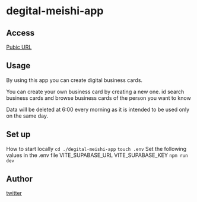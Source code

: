 # degital-meishi-app

## Access
[Pubic URL](https://degital-meishi-app.web.app/)

## Usage
By using this app you can create digital business cards.

You can create your own business card by creating a new one.
id search business cards and browse business cards of the person you want to know

Data will be deleted at 6:00 every morning as it is intended to be used only on the same day.

## Set up
How to start locally
```cd ./degital-meishi-app```
```touch .env```
Set the following values in the .env file
VITE_SUPABASE_URL
VITE_SUPABASE_KEY
```npm run dev```

## Author
[twitter](https://x.com/shimokubos)
